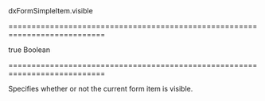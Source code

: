 <!--id-->dxFormSimpleItem.visible<!--/id-->
===========================================================================
<!--default-->true<!--/default-->
<!--type-->Boolean<!--/type-->
===========================================================================

<!--shortDescription-->
Specifies whether or not the current form item is visible.
<!--/shortDescription-->

<!--fullDescription-->

<!--/fullDescription-->